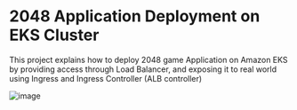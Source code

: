  # 2048 Application Deployment on EKS Cluster

This project explains how to deploy 2048 game Application on Amazon EKS by providing access through Load Balancer, and exposing it to real world using Ingress and Ingress Controller (ALB controller)

![image](https://github.com/user-attachments/assets/9a9e0946-264f-4d98-9175-af435bf70c84)




